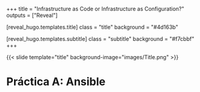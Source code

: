 +++
title = "Infrastructure as Code or Infrastructure as Configuration?"
outputs = ["Reveal"]

[reveal_hugo.templates.title]
class = "title"
background = "#4d163b"

[reveal_hugo.templates.subtitle]
class = "subtitle"
background = "#f7cbbf"
+++

{{< slide template="title" background-image="images/Title.png" >}}

# Práctica A: Ansible
